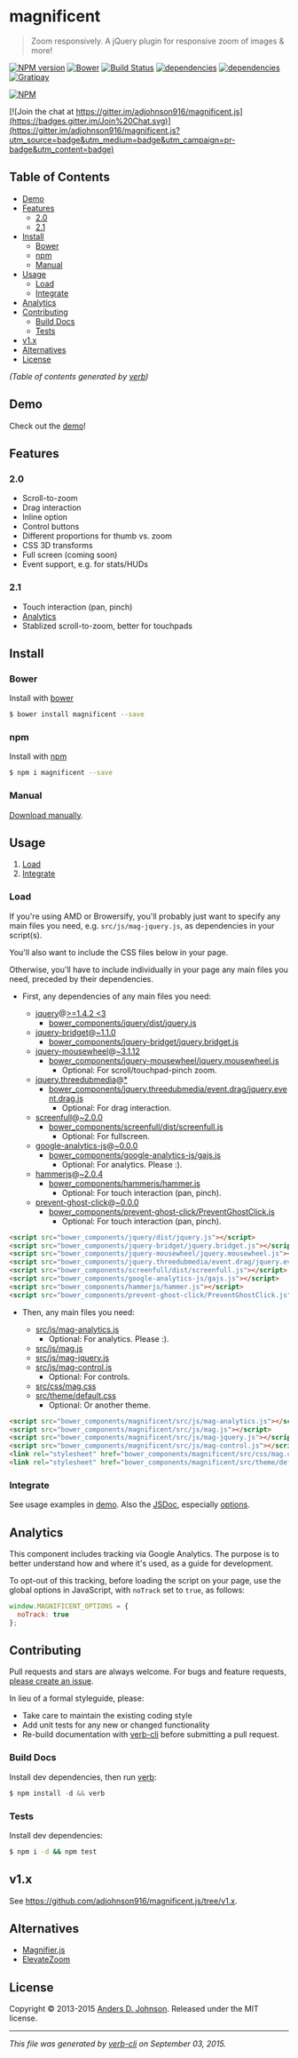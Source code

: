 # magnificent

> Zoom responsively. A jQuery plugin for responsive zoom of images & more!

[![NPM version](https://badge.fury.io/js/magnificent.svg)](http://badge.fury.io/js/magnificent)
[![Bower](https://img.shields.io/bower/v/magnificent.svg)](https://github.com/adjohnson916/magnificent.js)
 [![Build Status](https://travis-ci.org/adjohnson916/magnificent.js.svg)](https://travis-ci.org/adjohnson916/magnificent.js) 
[![dependencies](https://david-dm.org/adjohnson916/magnificent.js.svg)](https://david-dm.org/adjohnson916/magnificent.js)
[![dependencies](https://david-dm.org/adjohnson916/magnificent.js/dev-status.svg)](https://david-dm.org/adjohnson916/magnificent.js#info=devDependencies)
[![Gratipay](https://img.shields.io/gratipay/adjohnson916.svg)](https://gratipay.com/adjohnson916/)

[![NPM](https://nodei.co/npm/magnificent.png)](https://nodei.co/npm/magnificent/)


[![Join the chat at https://gitter.im/adjohnson916/magnificent.js](https://badges.gitter.im/Join%20Chat.svg)](https://gitter.im/adjohnson916/magnificent.js?utm_source=badge&utm_medium=badge&utm_campaign=pr-badge&utm_content=badge)

## Table of Contents

<!-- toc -->

- [Demo](#demo)
- [Features](#features)
  * [2.0](#20)
  * [2.1](#21)
- [Install](#install)
  * [Bower](#bower)
  * [npm](#npm)
  * [Manual](#manual)
- [Usage](#usage)
  * [Load](#load)
  * [Integrate](#integrate)
- [Analytics](#analytics)
- [Contributing](#contributing)
  * [Build Docs](#build-docs)
  * [Tests](#tests)
- [v1.x](#v1x)
- [Alternatives](#alternatives)
- [License](#license)

_(Table of contents generated by [verb])_

<!-- tocstop -->

## Demo

Check out the [demo][mag-demo]!

## Features

### 2.0

* Scroll-to-zoom
* Drag interaction
* Inline option
* Control buttons
* Different proportions for thumb vs. zoom
* CSS 3D transforms
* Full screen (coming soon)
* Event support, e.g. for stats/HUDs

### 2.1

* Touch interaction (pan, pinch)
* [Analytics](#analytics)
* Stablized scroll-to-zoom, better for touchpads

## Install

### Bower

Install with [bower](http://bower.io/)

```sh
$ bower install magnificent --save
```

### npm

Install with [npm](https://www.npmjs.com/)

```sh
$ npm i magnificent --save
```

### Manual

[Download manually](https://github.com/adjohnson916/magnificent.js/releases).


## Usage

1. [Load](#load)
2. [Integrate](#integrate)

### Load

If you're using AMD or Browersify, you'll probably just want to specify any main files you need, e.g. `src/js/mag-jquery.js`, as dependencies in your script(s).

You'll also want to include the CSS files below in your page.

Otherwise, you'll have to include individually in your page any main files you need, preceded by their dependencies.

* First, any dependencies of any main files you need:

  * [jquery](https://github.com/jquery/jquery)@[>=1.4.2 <3](https://github.com/jquery/jquery/tree/2.1.4)
    * [bower_components/jquery/dist/jquery.js](https://raw.githubusercontent.com/jquery/jquery/2.1.4/dist/jquery.js)
  * [jquery-bridget](https://github.com/desandro/jquery-bridget)@[~1.1.0](https://github.com/desandro/jquery-bridget/tree/v1.1.0)
    * [bower_components/jquery-bridget/jquery.bridget.js](https://raw.githubusercontent.com/desandro/jquery-bridget/v1.1.0/jquery.bridget.js)
  * [jquery-mousewheel](https://github.com/jquery/jquery-mousewheel)@[~3.1.12](https://github.com/jquery/jquery-mousewheel/tree/3.1.13)
    * [bower_components/jquery-mousewheel/jquery.mousewheel.js](https://raw.githubusercontent.com/jquery/jquery-mousewheel/3.1.13/./jquery.mousewheel.js)
      * Optional: For scroll/touchpad-pinch zoom.
  * [jquery.threedubmedia](https://github.com/threedubmedia/jquery.threedubmedia)@[*](https://github.com/threedubmedia/jquery.threedubmedia/tree/master)
    * [bower_components/jquery.threedubmedia/event.drag/jquery.event.drag.js](https://raw.githubusercontent.com/threedubmedia/jquery.threedubmedia/master/event.drag/jquery.event.drag.js)
      * Optional: For drag interaction.
  * [screenfull](https://github.com/sindresorhus/screenfull.js)@[~2.0.0](https://github.com/sindresorhus/screenfull.js/tree/v2.0.0)
    * [bower_components/screenfull/dist/screenfull.js](https://raw.githubusercontent.com/sindresorhus/screenfull.js/v2.0.0/dist/screenfull.js)
      * Optional: For fullscreen.
  * [google-analytics-js](https://github.com/adjohnson916/google-analytics-js)@[~0.0.0](https://github.com/adjohnson916/google-analytics-js/tree/0.0.0)
    * [bower_components/google-analytics-js/gajs.js](https://raw.githubusercontent.com/adjohnson916/google-analytics-js/0.0.0/gajs.js)
      * Optional: For analytics. Please :).
  * [hammerjs](https://github.com/EightMedia/hammer.js)@[~2.0.4](https://github.com/EightMedia/hammer.js/tree/2.0.4)
    * [bower_components/hammerjs/hammer.js](https://raw.githubusercontent.com/EightMedia/hammer.js/2.0.4/hammer.js)
      * Optional: For touch interaction (pan, pinch).
  * [prevent-ghost-click](https://github.com/adjohnson916/prevent-ghost-click.js)@[~0.0.0](https://github.com/adjohnson916/prevent-ghost-click.js/tree/v0.0.0)
    * [bower_components/prevent-ghost-click/PreventGhostClick.js](https://raw.githubusercontent.com/adjohnson916/prevent-ghost-click.js/v0.0.0/PreventGhostClick.js)
      * Optional: For touch interaction (pan, pinch).


```html
<script src="bower_components/jquery/dist/jquery.js"></script>
<script src="bower_components/jquery-bridget/jquery.bridget.js"></script>
<script src="bower_components/jquery-mousewheel/jquery.mousewheel.js"></script>
<script src="bower_components/jquery.threedubmedia/event.drag/jquery.event.drag.js"></script>
<script src="bower_components/screenfull/dist/screenfull.js"></script>
<script src="bower_components/google-analytics-js/gajs.js"></script>
<script src="bower_components/hammerjs/hammer.js"></script>
<script src="bower_components/prevent-ghost-click/PreventGhostClick.js"></script>
```


* Then, any main files you need:

  * [src/js/mag-analytics.js](src/js/mag-analytics.js)
    * Optional: For analytics. Please :).
  * [src/js/mag.js](src/js/mag.js)
  * [src/js/mag-jquery.js](src/js/mag-jquery.js)
  * [src/js/mag-control.js](src/js/mag-control.js)
    * Optional: For controls.
  * [src/css/mag.css](src/css/mag.css)
  * [src/theme/default.css](src/theme/default.css)
    * Optional: Or another theme.


```html
<script src="bower_components/magnificent/src/js/mag-analytics.js"></script>
<script src="bower_components/magnificent/src/js/mag.js"></script>
<script src="bower_components/magnificent/src/js/mag-jquery.js"></script>
<script src="bower_components/magnificent/src/js/mag-control.js"></script>
<link rel="stylesheet" href="bower_components/magnificent/src/css/mag.css" />
<link rel="stylesheet" href="bower_components/magnificent/src/theme/default.css" />
```



### Integrate

See usage examples in [demo][mag-demo].
Also the [JSDoc][mag-jsdoc], especially [options][mag-jsdoc-opts].


## Analytics

This component includes tracking via Google Analytics.
The purpose is to better understand how and where it's used, as a guide for development.

To opt-out of this tracking, before loading the script on your page,
use the global options in JavaScript, with `noTrack` set to `true`, as follows:

```js
window.MAGNIFICENT_OPTIONS = {
  noTrack: true
};
```


## Contributing

Pull requests and stars are always welcome. For bugs and feature requests, [please create an issue](https://github.com/adjohnson916/magnificent.js/issues/new).


In lieu of a formal styleguide, please:
 - Take care to maintain the existing coding style
 - Add unit tests for any new or changed functionality
 - Re-build documentation with [verb-cli](https://github.com/assemble/verb-cli) before submitting a pull request.


### Build Docs

Install dev dependencies, then run [verb]:

```js
$ npm install -d && verb
```

[verb]: https://github.com/verbose/verb

### Tests

Install dev dependencies:

```sh
$ npm i -d && npm test
```

## v1.x

See https://github.com/adjohnson916/magnificent.js/tree/v1.x.

## Alternatives

* [Magnifier.js]
* [ElevateZoom]

## License
Copyright © 2013-2015 [Anders D. Johnson](https://github.com/adjohnson916).
Released under the MIT license.


***

_This file was generated by [verb-cli](https://github.com/assemble/verb-cli) on September 03, 2015._

[mag-demo]: http://adjohnson916.github.io/magnificent.js/examples/demo/
[mag-jsdoc]: http://adjohnson916.github.io/magnificent.js/docs/jsdoc/
[mag-jsdoc-opts]: http://adjohnson916.github.io/magnificent.js/docs/jsdoc/global.html#MagnificentOptions
[bower]: http://bower.io/
[Magnifier.js]: http://mark-rolich.github.io/Magnifier.js/
[ElevateZoom]: http://www.elevateweb.co.uk/image-zoom
